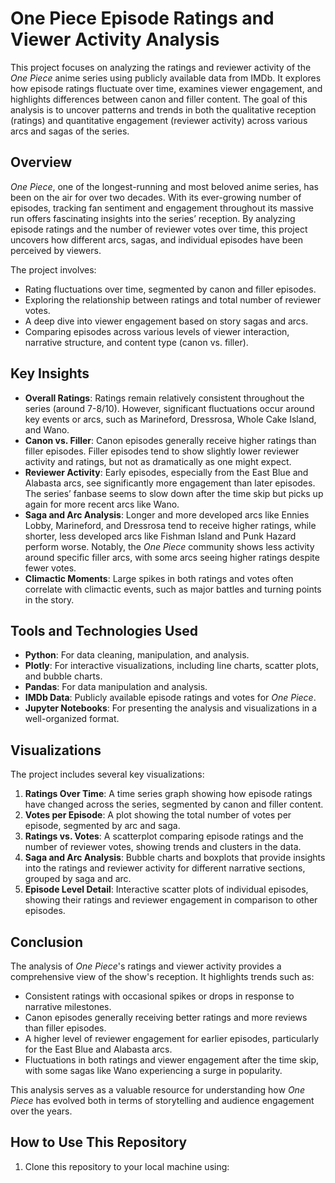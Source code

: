 # One Piece Episode Ratings and Viewer Activity Analysis

This project focuses on analyzing the ratings and reviewer activity of the *One Piece* anime series using publicly available data from IMDb. It explores how episode ratings fluctuate over time, examines viewer engagement, and highlights differences between canon and filler content. The goal of this analysis is to uncover patterns and trends in both the qualitative reception (ratings) and quantitative engagement (reviewer activity) across various arcs and sagas of the series.

## Overview

*One Piece*, one of the longest-running and most beloved anime series, has been on the air for over two decades. With its ever-growing number of episodes, tracking fan sentiment and engagement throughout its massive run offers fascinating insights into the series’ reception. By analyzing episode ratings and the number of reviewer votes over time, this project uncovers how different arcs, sagas, and individual episodes have been perceived by viewers.

The project involves:
- Rating fluctuations over time, segmented by canon and filler episodes.
- Exploring the relationship between ratings and total number of reviewer votes.
- A deep dive into viewer engagement based on story sagas and arcs.
- Comparing episodes across various levels of viewer interaction, narrative structure, and content type (canon vs. filler).

## Key Insights

- **Overall Ratings**: Ratings remain relatively consistent throughout the series (around 7-8/10). However, significant fluctuations occur around key events or arcs, such as Marineford, Dressrosa, Whole Cake Island, and Wano.
- **Canon vs. Filler**: Canon episodes generally receive higher ratings than filler episodes. Filler episodes tend to show slightly lower reviewer activity and ratings, but not as dramatically as one might expect.
- **Reviewer Activity**: Early episodes, especially from the East Blue and Alabasta arcs, see significantly more engagement than later episodes. The series’ fanbase seems to slow down after the time skip but picks up again for more recent arcs like Wano.
- **Saga and Arc Analysis**: Longer and more developed arcs like Ennies Lobby, Marineford, and Dressrosa tend to receive higher ratings, while shorter, less developed arcs like Fishman Island and Punk Hazard perform worse. Notably, the *One Piece* community shows less activity around specific filler arcs, with some arcs seeing higher ratings despite fewer votes.
- **Climactic Moments**: Large spikes in both ratings and votes often correlate with climactic events, such as major battles and turning points in the story.

## Tools and Technologies Used

- **Python**: For data cleaning, manipulation, and analysis.
- **Plotly**: For interactive visualizations, including line charts, scatter plots, and bubble charts.
- **Pandas**: For data manipulation and analysis.
- **IMDb Data**: Publicly available episode ratings and votes for *One Piece*.
- **Jupyter Notebooks**: For presenting the analysis and visualizations in a well-organized format.

## Visualizations

The project includes several key visualizations:
1. **Ratings Over Time**: A time series graph showing how episode ratings have changed across the series, segmented by canon and filler content.
2. **Votes per Episode**: A plot showing the total number of votes per episode, segmented by arc and saga.
3. **Ratings vs. Votes**: A scatterplot comparing episode ratings and the number of reviewer votes, showing trends and clusters in the data.
4. **Saga and Arc Analysis**: Bubble charts and boxplots that provide insights into the ratings and reviewer activity for different narrative sections, grouped by saga and arc.
5. **Episode Level Detail**: Interactive scatter plots of individual episodes, showing their ratings and reviewer engagement in comparison to other episodes.

## Conclusion

The analysis of *One Piece*'s ratings and viewer activity provides a comprehensive view of the show's reception. It highlights trends such as:
- Consistent ratings with occasional spikes or drops in response to narrative milestones.
- Canon episodes generally receiving better ratings and more reviews than filler episodes.
- A higher level of reviewer engagement for earlier episodes, particularly for the East Blue and Alabasta arcs.
- Fluctuations in both ratings and viewer engagement after the time skip, with some sagas like Wano experiencing a surge in popularity.

This analysis serves as a valuable resource for understanding how *One Piece* has evolved both in terms of storytelling and audience engagement over the years.

## How to Use This Repository

1. Clone this repository to your local machine using:
